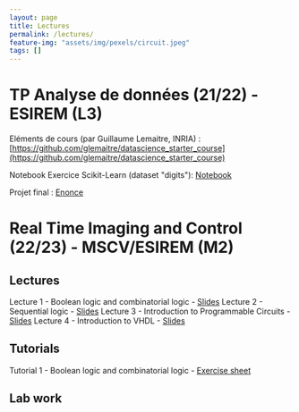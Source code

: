 ```yaml
---
layout: page
title: Lectures
permalink: /lectures/
feature-img: "assets/img/pexels/circuit.jpeg"
tags: []
---
```


# TP Analyse de données (21/22) - ESIREM (L3)

Eléments de cours (par Guillaume Lemaitre, INRIA) : [https://github.com/glemaitre/datascience_starter_course](https://github.com/glemaitre/datascience_starter_course)

Notebook Exercice Scikit-Learn (dataset "digits"): [Notebook](../assets/data/warmup.ipynb)

Projet final : [Enonce](../assets/pdf/enonce.pdf)

# Real Time Imaging and Control (22/23) - MSCV/ESIREM (M2)

## Lectures

Lecture 1 - Boolean logic and combinatorial logic - [Slides](../assets/data/MSCV_Intro_Logic.pdf)
Lecture 2 - Sequential logic - [Slides](../assets/data/MSCV_)
Lecture 3 - Introduction to Programmable Circuits - [Slides](../assets/data/MSCV)
Lecture 4 - Introduction to VHDL - [Slides](../assets/data/MSCV_)

## Tutorials

Tutorial 1 - Boolean logic and combinatorial logic - [Exercise sheet](../assets/data/MSCV...)

## Lab work
